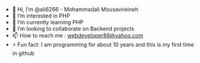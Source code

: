 - 👋 Hi, I’m @ali6266 - Mohammadali Mousavireineh
- 👀 I’m interested in PHP
- 🌱 I’m currently learning PHP
- 💞️ I’m looking to collaborate on Backend projects
- 📫 How to reach me : webdeveloper88@yahoo.com
- ⚡ Fun fact: I am programming for about 10 years and this is my first time in github

<!---
ali6266/ali6266 is a ✨ special ✨ repository because its `README.md` (this file) appears on your GitHub profile.
You can click the Preview link to take a look at your changes.
--->
